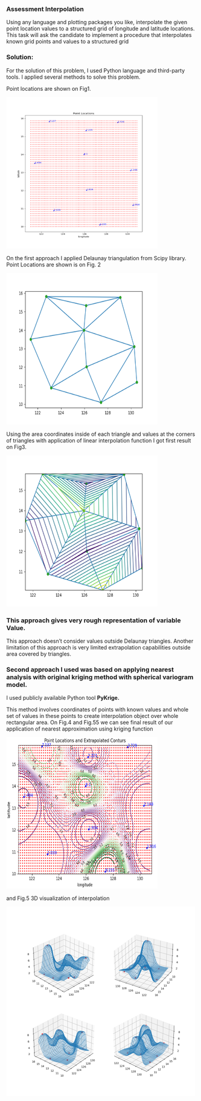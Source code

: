 ### Assessment Interpolation

Using any language and plotting packages you like, interpolate
the given point location values to a structured grid of longitude
 and latitude locations. This task will ask the candidate to implement
 a procedure that interpolates known grid points and values
 to a structured grid

### Solution:

For the solution of this problem, I used Python language and third-party tools.
I applied several methods to solve this problem.

Point locations are shown on Fig1.

<img src="plot_locations.png"  alt="drawing"  width="400"  height="400"/>

On the first approach I applied Delaunay triangulation from Scipy library.
Point Locations are shown is on Fig. 2

<img src="Delaunay_Triangulation.png"  alt="drawing"  width="400"  height="400"/> 

Using the area coordinates inside of each triangle and values at the corners of
 triangles with application of linear interpolation function I got first result
on Fig3.

<img src="Delaunay_Linear_Interpolation.png"  alt="drawing"  width="400"  height="400"/> 

### This approach gives very rough representation of variable Value. 

This approach doesn’t consider values outside Delaunay triangles.
Another limitation of this approach is very limited extrapolation capabilities
 outside area covered by triangles.
 
### Second approach I used was based on applying nearest analysis with original kriging method with spherical variogram model.

I used publicly available Python tool **PyKrige.**

This method involves coordinates of points with known values and whole set of values
 in these points to create interpolation object over whole rectangular area.
 On Fig.4 and Fig.55 we can see final result of our application of nearest approximation
 using kriging function
 
<img src="assessment_interpolation.png"  alt="drawing"  width="400"  height="400"/> 

and Fig.5 3D visualization of interpolation

<img src="snaps__top_nearest.png"  alt="drawing"  width="500"  height="500"/>
